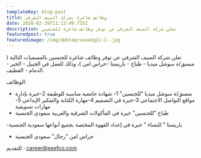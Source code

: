 ```yaml
---
templateKey: blog-post
title: وظائف شاغرة بشركة السيف الشرقي
date: 2020-02-29T11:13:49.715Z
description: تعلن شركة السيف الشرقي عن توفر وظائف شاغرة للجنسين
featuredpost: true
featuredimage: /img/dpktagrxuaakg2i-1-.jpg
---
```

  تعلن شركة السيف الشرقي عن توفر وظائف شاغرة للجنسين بالمسميات التالية ( منسق/ة سوشل ميديا - طباخ - باريستا -حراس امن )،
وذلك للعمل في الجبيل - الخبر - الدمام - القطيف.

الوظائف:

* منسق/ة سوشل ميديا "للجنسين"
  1- شهادة جامعية مناسبة للوظيفة
  2-خبرة بإدارة مواقع التواصل الاجتماعي
  3-خبرة في التصميم
  4-مهارة الكتابة والتفكير الإبداعي
  5-مهارات تسويقية
* طباخ "للجنسين"
  خبرة في المأكولات الشرقية والغربية
  سعودي الجنسية

\-باريستا " للنساء "
خبرة في إعداد القهوة المختصة بجميع أنواعها
سعودية الجنسية

* حراس امن "رجال"
  سعودي الجنسية

للتقديم :
career@seefco.com